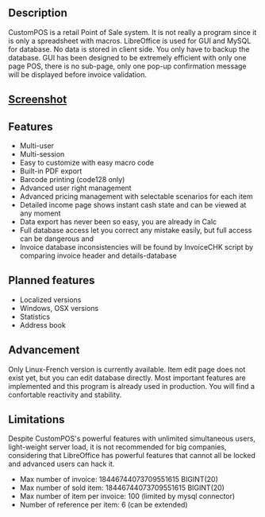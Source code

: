 ## Description
CustomPOS is a retail Point of Sale system.
It is not really a program since it is only a spreadsheet with macros.
LibreOffice is used for GUI and MySQL for database. No data is stored in client side. You only have to backup the database.
GUI has been designed to be extremely efficient with only one page POS, there is no sub-page, only one pop-up confirmation message will be displayed before invoice validation.

## [Screenshot](https://github.com/Nick689/CustomPOS/blob/master/Preview/ViewAll.md)

## Features
* Multi-user
* Multi-session
* Easy to customize with easy macro code
* Built-in PDF export
* Barcode printing (code128 only)
* Advanced user right management
* Advanced pricing management with selectable scenarios for each item
* Detailed income page shows instant cash state and can be viewed at any moment
* Data export has never been so easy, you are already in Calc
* Full database access let you correct any mistake easily, but full access can be dangerous and
* Invoice database inconsistencies will be found by InvoiceCHK script by comparing invoice header and details-database

## Planned features
* Localized versions
* Windows, OSX versions
* Statistics
* Address book

## Advancement
Only Linux-French version is currently available. Item edit page does not exist yet, but you can edit database directly. Most important features are implemented and this program is already used in production. You will find a confortable reactivity and stability.

## Limitations
Despite CustomPOS's powerful features with unlimited simultaneous users, light-weight server load, it is not recommended for big companies, considering that LibreOffice has powerful features that cannot all be locked and advanced users can hack it.

* Max number of invoice: 18446744073709551615 BIGINT(20)
* Max number of sold item: 18446744073709551615 BIGINT(20)
* Max number of item per invoice: 100 (limited by mysql connector)
* Number of reference per item: 6 (can be extended)

